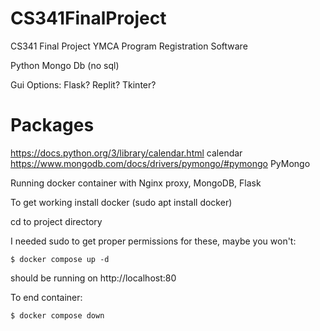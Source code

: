 # CS341FinalProject
CS341 Final Project YMCA Program Registration Software

Python
Mongo Db (no sql)

Gui Options:
Flask?
Replit?
Tkinter?

Packages
=======================
https://docs.python.org/3/library/calendar.html calendar
https://www.mongodb.com/docs/drivers/pymongo/#pymongo PyMongo 

Running docker container with Nginx proxy, MongoDB, Flask

To get working install docker (sudo apt install docker)

cd to project directory

I needed sudo to get proper permissions for these, maybe you won't:

```console
$ docker compose up -d
```

should be running on http://localhost:80

To end container: 
```console
$ docker compose down
```

